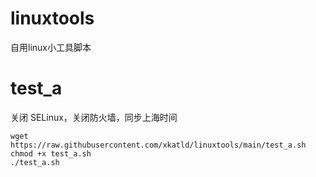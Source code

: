 # linuxtools
自用linux小工具脚本
# test_a
关闭 SELinux，关闭防火墙，同步上海时间
~~~
wget https://raw.githubusercontent.com/xkatld/linuxtools/main/test_a.sh
chmod +x test_a.sh
./test_a.sh
~~~
